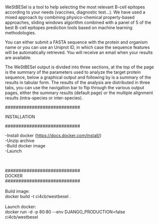 
WeStBESel is a tool to help selecting the most relevant B-cell epitopes according to your needs (vaccines, diagnostic test...). We have used a mixed approach by combining physico-chemical property-based approaches, sliding windows algorithm combined with a panel of 5 of the best B-cell epitopes prediction tools based on machine learning methodologies.

You can either submit a FASTA sequence with the protein and organism name or you can use an Uniprot ID, in which case the sequence features will be automatically retrieved. You will receive an email when your results are available.

The WeStBESel output is divided into three sections, at the top of the page is the summary of the parameters used to analyze the target protein sequence, below a graphical output and following by is a summary of the results in tabular form. The results of the analysis are distributed in three tabs, you can use the navigation bar to flip through the various output pages, either the summary results (default page) or the multiple alignment results (intra-species or inter-species). 

############################<br>
<p>        INSTALLATION</p>
############################<br>

-Install docker (https://docs.docker.com/install/)<br>
-Unzip archive<br>
-Build docker image<br>
-Launch<br>

<br><br>
############################<br>
          DOCKER<br>
############################<br>
<br>
Build image:<br>
docker build -t ci4cb/westbesel . <br>
<br>
Launch docker:<br>
docker run -d -p 80:80 --env DJANGO_PRODUCTION=false ci4cb/westbesel<br>
<br>



